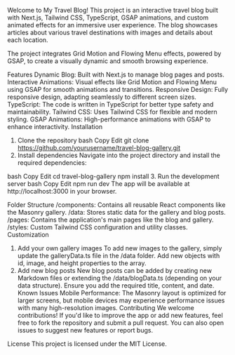 Welcome to My Travel Blog! This project is an interactive travel blog built with Next.js, Tailwind CSS, TypeScript, GSAP animations, and custom animated effects for an immersive user experience. The blog showcases articles about various travel destinations with images and details about each location.

The project integrates Grid Motion and Flowing Menu effects, powered by GSAP, to create a visually dynamic and smooth browsing experience.

Features
Dynamic Blog: Built with Next.js to manage blog pages and posts.
Interactive Animations: Visual effects like Grid Motion and Flowing Menu using GSAP for smooth animations and transitions.
Responsive Design: Fully responsive design, adapting seamlessly to different screen sizes.
TypeScript: The code is written in TypeScript for better type safety and maintainability.
Tailwind CSS: Uses Tailwind CSS for flexible and modern styling.
GSAP Animations: High-performance animations with GSAP to enhance interactivity.
Installation
1. Clone the repository
bash
Copy
Edit
git clone https://github.com/yourusername/travel-blog-gallery.git
2. Install dependencies
Navigate into the project directory and install the required dependencies:

bash
Copy
Edit
cd travel-blog-gallery
npm install
3. Run the development server
bash
Copy
Edit
npm run dev
The app will be available at http://localhost:3000 in your browser.

Folder Structure
/components: Contains all reusable React components like the Masonry gallery.
/data: Stores static data for the gallery and blog posts.
/pages: Contains the application's main pages like the blog and gallery.
/styles: Custom Tailwind CSS configuration and utility classes.
Customization
1. Add your own gallery images
To add new images to the gallery, simply update the galleryData.ts file in the /data folder. Add new objects with id, image, and height properties to the array.
2. Add new blog posts
New blog posts can be added by creating new Markdown files or extending the /data/blogData.ts (depending on your data structure). Ensure you add the required title, content, and date.
Known Issues
Mobile Performance: The Masonry layout is optimized for larger screens, but mobile devices may experience performance issues with many high-resolution images.
Contributing
We welcome contributions! If you'd like to improve the app or add new features, feel free to fork the repository and submit a pull request. You can also open issues to suggest new features or report bugs.

License
This project is licensed under the MIT License.

